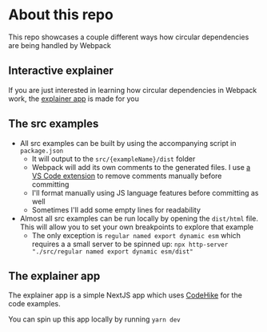 # About this repo

This repo showcases a couple different ways how circular dependencies are being handled by Webpack

## Interactive explainer

If you are just interested in learning how circular dependencies in Webpack work, the [explainer app](https://circ-deps.vercel.app/) is made for you

## The src examples

- All src examples can be built by using the accompanying script in `package.json`
  - It will output to the `src/{exampleName}/dist` folder
  - Webpack will add its own comments to the generated files. I use [a VS Code extension](https://marketplace.visualstudio.com/items?itemName=jinpeng.remove-comments-vscode) to remove comments manually before committing
  - I'll format manually using JS language features before committing as well
  - Sometimes I'll add some empty lines for readability
- Almost all src examples can be run locally by opening the `dist/html` file. This will allow you to set your own breakpoints to explore that example
  - The only exception is `regular named export dynamic esm` which requires a a small server to be spinned up: `npx http-server "./src/regular named export dynamic esm/dist"`

## The explainer app

The explainer app is a simple NextJS app which uses [CodeHike](https://codehike.org/) for the code examples.

You can spin up this app locally by running `yarn dev`
